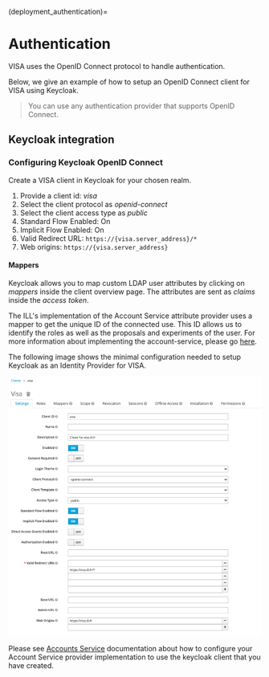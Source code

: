 (deployment_authentication)=
# Authentication

VISA uses the OpenID Connect protocol to handle authentication. 

 Below, we give an example of how to setup an OpenID Connect client for VISA using Keycloak.

> You can use any authentication provider that supports OpenID Connect.

## Keycloak integration

### Configuring Keycloak OpenID Connect

Create a VISA client in Keycloak for your chosen realm.

1. Provide a client id: *visa*
2. Select the client protocol as *openid-connect*
3. Select the client access type as *public*
4. Standard Flow Enabled: On
5. Implicit Flow Enabled: On
6. Valid Redirect URL:  `https://{visa.server_address}/*`
7. Web origins: `https://{visa.server_address}`

#### Mappers

Keycloak allows you to map custom LDAP user attributes by clicking on *mappers* inside the client overview page. The attributes are sent as *claims* inside the *access token*.

The ILL's implementation of the Account Service attribute provider uses a mapper to get the unique ID of the connected use. This ID allows us to identify the roles as well as the proposals and experiments of the user. For more information about implementing the account-service, please go [here](development_accounts_service).

The following image shows the minimal configuration needed to setup Keycloak as an Identity Provider for VISA.

![](../_static/images/visa-openid-connect-keycloak-client.png) 

Please see [Accounts Service](development_accounts_service) documentation about how to configure your Account Service provider implementation to use the keycloak client that you have created.






